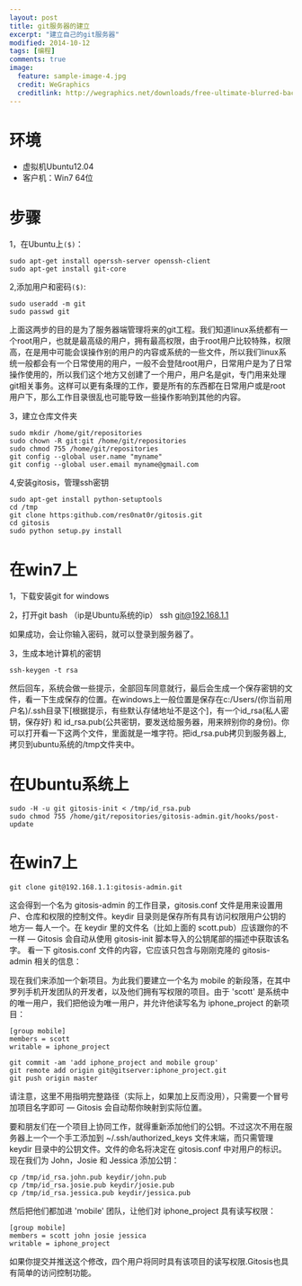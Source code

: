 ```yaml
---
layout: post
title: git服务器的建立
excerpt: "建立自己的git服务器"
modified: 2014-10-12
tags: [编程]
comments: true
image:
  feature: sample-image-4.jpg
  credit: WeGraphics
  creditlink: http://wegraphics.net/downloads/free-ultimate-blurred-background-pack/
---
```




# 环境

- 虚拟机Ubuntu12.04
- 客户机：Win7 64位

# 步骤

1，在Ubuntu上`($)`：

    sudo apt-get install operssh-server openssh-client
    sudo apt-get install git-core


2,添加用户和密码`($)`:

    sudo useradd -m git
    sudo passwd git 

上面这两步的目的是为了服务器端管理将来的git工程。我们知道linux系统都有一个root用户，也就是最高级的用户，拥有最高权限，由于root用户比较特殊，权限高，在是用中可能会误操作别的用户的内容或系统的一些文件，所以我们linux系统一般都会有一个日常使用的用户，一般不会登陆root用户，日常用户是为了日常操作使用的，所以我们这个地方又创建了一个用户，用户名是git，专门用来处理git相关事务。这样可以更有条理的工作，要是所有的东西都在日常用户或是root用户下，那么工作目录很乱也可能导致一些操作影响到其他的内容。

3，建立仓库文件夹

    sudo mkdir /home/git/repositories
    sudo chown -R git:git /home/git/repositories
    sudo chmod 755 /home/git/repositories
    git config --global user.name "myname"
    git config --global user.email myname@gmail.com

4,安装gitosis，管理ssh密钥

    sudo apt-get install python-setuptools
    cd /tmp
    git clone https:github.com/res0nat0r/gitosis.git
    cd gitosis
    sudo python setup.py install

# 在win7上

1，下载安装git for windows

2，打开git bash （ip是Ubuntu系统的ip）
    ssh git@192.168.1.1

如果成功，会让你输入密码，就可以登录到服务器了。

3，生成本地计算机的密钥

    ssh-keygen -t rsa

然后回车，系统会做一些提示，全部回车同意就行，最后会生成一个保存密钥的文件，看一下生成保存的位置。在windows上一般位置是保存在c:/Users/(你当前用户名)/.ssh目录下[根据提示，有些默认存储地址不是这个]，有一个id\_rsa(私人密钥，保存好) 和 id\_rsa.pub(公共密钥，要发送给服务器，用来辨别你的身份)。你可以打开看一下这两个文件，里面就是一堆字符。把id_rsa.pub拷贝到服务器上,拷贝到ubuntu系统的/tmp文件夹中。

# 在Ubuntu系统上

    sudo -H -u git gitosis-init < /tmp/id_rsa.pub
    sudo chmod 755 /home/git/repositories/gitosis-admin.git/hooks/post-update

# 在win7上

    git clone git@192.168.1.1:gitosis-admin.git

这会得到一个名为 gitosis-admin 的工作目录，gitosis.conf 文件是用来设置用户、仓库和权限的控制文件。keydir 目录则是保存所有具有访问权限用户公钥的地方― 每人一个。在 keydir 里的文件名（比如上面的 scott.pub）应该跟你的不一样 ― Gitosis 会自动从使用 gitosis-init 脚本导入的公钥尾部的描述中获取该名字。
看一下 gitosis.conf 文件的内容，它应该只包含与刚刚克隆的 gitosis-admin 相关的信息：

现在我们来添加一个新项目。为此我们要建立一个名为 mobile 的新段落，在其中罗列手机开发团队的开发者，以及他们拥有写权限的项目。由于 'scott' 是系统中的唯一用户，我们把他设为唯一用户，并允许他读写名为 iphone_project 的新项目：
    
    [group mobile] 
    members = scott 
    writable = iphone_project
    
    git commit -am 'add iphone_project and mobile group'
    git remote add origin git@gitserver:iphone_project.git
    git push origin master

请注意，这里不用指明完整路径（实际上，如果加上反而没用），只需要一个冒号加项目名字即可 ― Gitosis 会自动帮你映射到实际位置。

要和朋友们在一个项目上协同工作，就得重新添加他们的公钥。不过这次不用在服务器上一个一个手工添加到 ~/.ssh/authorized_keys 文件末端，而只需管理 keydir 目录中的公钥文件。文件的命名将决定在 gitosis.conf 中对用户的标识。现在我们为 John，Josie 和 Jessica 添加公钥：

    cp /tmp/id_rsa.john.pub keydir/john.pub
    cp /tmp/id_rsa.josie.pub keydir/josie.pub
    cp /tmp/id_rsa.jessica.pub keydir/jessica.pub

然后把他们都加进 'mobile' 团队，让他们对 iphone_project 具有读写权限：

    [group mobile] 
    members = scott john josie jessica 
    writable = iphone_project

如果你提交并推送这个修改，四个用户将同时具有该项目的读写权限.Gitosis也具有简单的访问控制功能。







